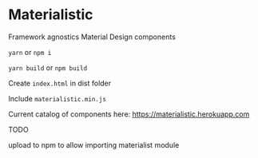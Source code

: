 # Materialistic
Framework agnostics Material Design components

`yarn` or `npm i`

`yarn build` or `npm build`

Create `index.html` in dist folder

Include `materialistic.min.js`

Current catalog of components here: https://materialistic.herokuapp.com

TODO

upload to npm to allow importing materialist module
